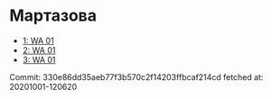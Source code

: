 # Мартазова
- [1: WA 01](1.md)
- [2: WA 01](2.md)
- [3: WA 01](3.md)

Commit: 330e86dd35aeb77f3b570c2f14203ffbcaf214cd
 fetched at: 20201001-120620
